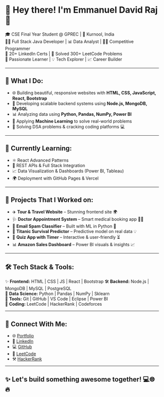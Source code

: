 # 👋 Hey there! I'm Emmanuel David Raj 🚀

🎓 CSE Final Year Student @ GPREC | 📍 Kurnool, India  
👨‍💻 Full Stack Java Developer | 📊 Data Analyst | 👨‍💻 Competitive Programmer  
📜 20+ LinkedIn Certs | 🧠 Solved 300+ LeetCode Problems  
🌟 Passionate Learner | 💡 Tech Explorer | 📈 Career Builder

---

## 💼 What I Do:
- 🌐 Building beautiful, responsive websites with **HTML, CSS, JavaScript, React, Bootstrap**
- 🔧 Developing scalable backend systems using **Node.js, MongoDB, MySQL**
- 📊 Analyzing data using **Python, Pandas, NumPy, Power BI**
- 🧠 Applying **Machine Learning** to solve real-world problems
- 🧪 Solving DSA problems & cracking coding platforms 💻

---

## 🌱 Currently Learning:
- ⚛️ React Advanced Patterns  
- 🔁 REST APIs & Full Stack Integration  
- 📈 Data Visualization & Dashboards (Power BI, Tableau)  
- 🌍 Deployment with GitHub Pages & Vercel  

---

## 🚀 Projects That I Worked on:
- ✈️ **Tour & Travel Website** – Stunning frontend site 🌍  
- 🩺 **Doctor Appointment System** – Smart medical booking app 👨‍⚕️  
- 📩 **Email Spam Classifier** – Built with ML in Python 🤖  
- 🚢 **Titanic Survival Predictor** – Predictive model on real data 💡  
- 🧠 **Quiz App with Timer** – Interactive & user-friendly ⏳  
- 📊 **Amazon Sales Dashboard** – Power BI visuals & insights 📈

---

## 🛠️ Tech Stack & Tools:
✨ **Frontend:** HTML | CSS | JS | React | Bootstrap
🛠️ **Backend:** Node.js | MongoDB | MySQL | PostgreSQL  
🐍 **Data Science:** Python | Pandas | NumPy | Sklearn  
🧰 **Tools:** Git | GitHub | VS Code | Eclipse | Power BI  
🧠 **Coding:** LeetCode | HackerRank | Codeforces  

---

## 🔗 Connect With Me:
- 🌐 [Portfolio](https://davidraj1510.github.io/my_portfolio/)  
- 💼 [LinkedIn](https://www.linkedin.com/in/emmeemmanueldavidraj/)  
- 💻 [GitHub](https://github.com/DavidRaj1510)  
- 🧠 [LeetCode](https://leetcode.com/u/eedraj2003/)  
- ⚒️ [HackerRank](hackerrank.com/profile/eedraj2003)  

---


## ✨ Let's build something awesome together! 💻🌐🔥
